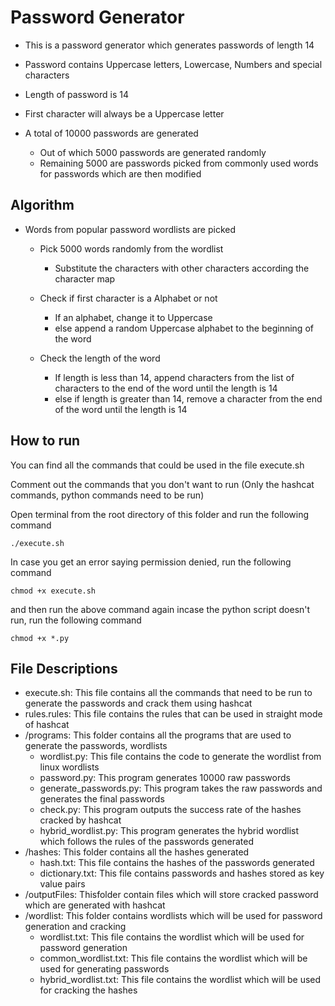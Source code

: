 Password Generator
==================
- This is a password generator which generates passwords of length 14

- Password contains Uppercase letters, Lowercase, Numbers and special characters

- Length of password is 14

- First character will always be a Uppercase letter

- A total of 10000 passwords are generated
     - Out  of which 5000 passwords are generated randomly
     - Remaining 5000 are passwords picked from commonly used words for passwords which are then modified

Algorithm
----------

- Words from popular password wordlists are picked
    - Pick 5000 words randomly from the wordlist
        - Substitute the characters with other characters according the character map
     - Check if first character is a Alphabet or not
        - If an alphabet, change it to Uppercase
        - else append a random Uppercase alphabet to the beginning of the word
    
    - Check the length of the word
        - If length is less than 14, append characters from the list of characters to the end of the word until the length is 14
        - else if length is greater than 14, remove a character from the end of the word until the length is 14

How to run
-----------
You can find all the commands that could be used in the file execute.sh

Comment out the commands that you don't want to run (Only the hashcat commands, python commands need to be run)

Open terminal from the root directory of this folder
and run the following command
```
./execute.sh
```
In case you get an error saying permission denied, run the following command
```
chmod +x execute.sh
```
and then run the above command again
incase the python script doesn't run, run the following command
```
chmod +x *.py
```

File Descriptions
------------------
- execute.sh: This file contains all the commands that need to be run to generate the passwords and crack them using hashcat
- rules.rules: This file contains the rules that can be used in straight mode of hashcat
- /programs: This folder contains all the programs that are used to generate the passwords, wordlists
    - wordlist.py: This file contains the code to generate the wordlist from linux wordlists
    - password.py: This program generates 10000 raw passwords
    - generate_passwords.py: This program takes the raw passwords and generates the final passwords
    - check.py: This program outputs the success rate of the hashes cracked by hashcat
    - hybrid_wordlist.py: This program generates the hybrid wordlist which follows the rules of the passwords generated
- /hashes: This folder contains all the hashes generated
    - hash.txt: This file contains the hashes of the passwords generated
    - dictionary.txt: This file contains passwords and hashes stored as key value pairs
- /outputFiles: Thisfolder contain files which will store cracked password which are generated with hashcat
- /wordlist: This folder contains wordlists which will be used for password generation and cracking
    - wordlist.txt: This file contains the wordlist which will be used for password generation
    - common_wordlist.txt: This file contains the wordlist which will be used for generating passwords
    - hybrid_wordlist.txt: This file contains the wordlist which will be used for cracking the hashes